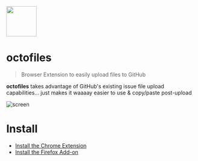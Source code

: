 <img src="https://user-images.githubusercontent.com/459713/53930194-77a64680-405e-11e9-870c-f0f15d039230.png" height="80px" width="80px">

# octofiles

> Browser Extension to easily upload files to GitHub

**octofiles** takes advantage of GitHub's existing issue file upload capabilities... just makes it waaaay easier to use & copy/paste post-upload

![screen](https://user-images.githubusercontent.com/459713/53932771-50a14200-4069-11e9-9ffb-69cea6ecad44.gif)

# Install
- [Install the Chrome Extension](https://chrome.google.com/webstore/detail/octofiles/dbbinlnmlpconpmbecdekkpbhiibhghi)
- [Install the Firefox Add-on](https://addons.mozilla.org/en-US/developers/addon/octofiles/edit)
